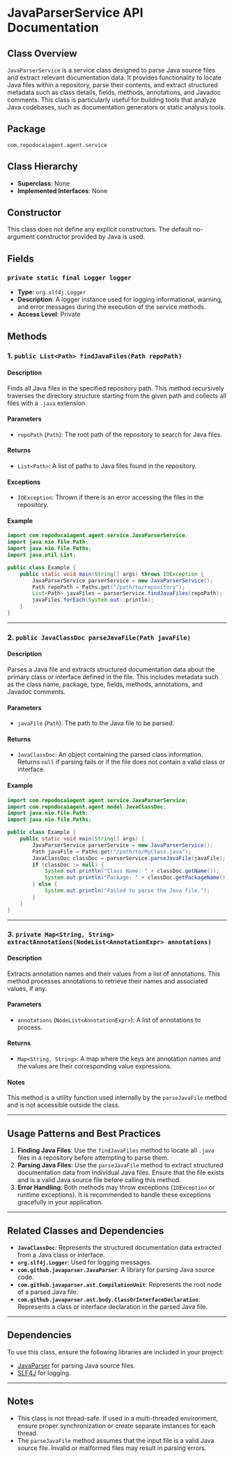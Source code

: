 
# JavaParserService API Documentation

## Class Overview
`JavaParserService` is a service class designed to parse Java source files and extract relevant documentation data. It provides functionality to locate Java files within a repository, parse their contents, and extract structured metadata such as class details, fields, methods, annotations, and Javadoc comments. This class is particularly useful for building tools that analyze Java codebases, such as documentation generators or static analysis tools.

## Package
`com.repodocaiagent.agent.service`

## Class Hierarchy
- **Superclass**: None
- **Implemented Interfaces**: None

## Constructor
This class does not define any explicit constructors. The default no-argument constructor provided by Java is used.

## Fields

### `private static final Logger logger`
- **Type**: `org.slf4j.Logger`
- **Description**: A logger instance used for logging informational, warning, and error messages during the execution of the service methods.
- **Access Level**: Private

## Methods

### 1. `public List<Path> findJavaFiles(Path repoPath)`
#### Description
Finds all Java files in the specified repository path. This method recursively traverses the directory structure starting from the given path and collects all files with a `.java` extension.

#### Parameters
- `repoPath` (`Path`): The root path of the repository to search for Java files.

#### Returns
- `List<Path>`: A list of paths to Java files found in the repository.

#### Exceptions
- `IOException`: Thrown if there is an error accessing the files in the repository.

#### Example
```java
import com.repodocaiagent.agent.service.JavaParserService;
import java.nio.file.Path;
import java.nio.file.Paths;
import java.util.List;

public class Example {
    public static void main(String[] args) throws IOException {
        JavaParserService parserService = new JavaParserService();
        Path repoPath = Paths.get("/path/to/repository");
        List<Path> javaFiles = parserService.findJavaFiles(repoPath);
        javaFiles.forEach(System.out::println);
    }
}
```

---

### 2. `public JavaClassDoc parseJavaFile(Path javaFile)`
#### Description
Parses a Java file and extracts structured documentation data about the primary class or interface defined in the file. This includes metadata such as the class name, package, type, fields, methods, annotations, and Javadoc comments.

#### Parameters
- `javaFile` (`Path`): The path to the Java file to be parsed.

#### Returns
- `JavaClassDoc`: An object containing the parsed class information. Returns `null` if parsing fails or if the file does not contain a valid class or interface.

#### Example
```java
import com.repodocaiagent.agent.service.JavaParserService;
import com.repodocaiagent.agent.model.JavaClassDoc;
import java.nio.file.Path;
import java.nio.file.Paths;

public class Example {
    public static void main(String[] args) {
        JavaParserService parserService = new JavaParserService();
        Path javaFile = Paths.get("/path/to/MyClass.java");
        JavaClassDoc classDoc = parserService.parseJavaFile(javaFile);
        if (classDoc != null) {
            System.out.println("Class Name: " + classDoc.getName());
            System.out.println("Package: " + classDoc.getPackageName());
        } else {
            System.out.println("Failed to parse the Java file.");
        }
    }
}
```

---

### 3. `private Map<String, String> extractAnnotations(NodeList<AnnotationExpr> annotations)`
#### Description
Extracts annotation names and their values from a list of annotations. This method processes annotations to retrieve their names and associated values, if any.

#### Parameters
- `annotations` (`NodeList<AnnotationExpr>`): A list of annotations to process.

#### Returns
- `Map<String, String>`: A map where the keys are annotation names and the values are their corresponding value expressions.

#### Notes
This method is a utility function used internally by the `parseJavaFile` method and is not accessible outside the class.

---

## Usage Patterns and Best Practices
1. **Finding Java Files**: Use the `findJavaFiles` method to locate all `.java` files in a repository before attempting to parse them.
2. **Parsing Java Files**: Use the `parseJavaFile` method to extract structured documentation data from individual Java files. Ensure that the file exists and is a valid Java source file before calling this method.
3. **Error Handling**: Both methods may throw exceptions (`IOException` or runtime exceptions). It is recommended to handle these exceptions gracefully in your application.

---

## Related Classes and Dependencies
- **`JavaClassDoc`**: Represents the structured documentation data extracted from a Java class or interface.
- **`org.slf4j.Logger`**: Used for logging messages.
- **`com.github.javaparser.JavaParser`**: A library for parsing Java source code.
- **`com.github.javaparser.ast.CompilationUnit`**: Represents the root node of a parsed Java file.
- **`com.github.javaparser.ast.body.ClassOrInterfaceDeclaration`**: Represents a class or interface declaration in the parsed Java file.

---

## Dependencies
To use this class, ensure the following libraries are included in your project:
- [JavaParser](https://javaparser.org) for parsing Java source files.
- [SLF4J](http://www.slf4j.org/) for logging.

---

## Notes
- This class is not thread-safe. If used in a multi-threaded environment, ensure proper synchronization or create separate instances for each thread.
- The `parseJavaFile` method assumes that the input file is a valid Java source file. Invalid or malformed files may result in parsing errors.
```